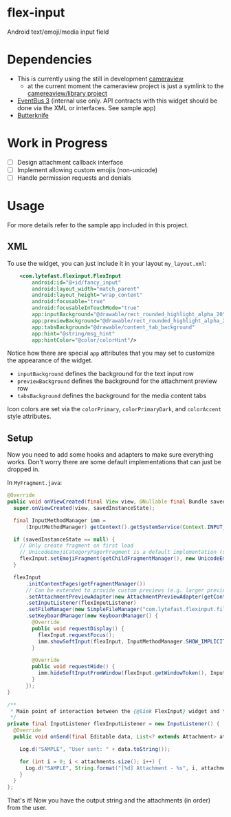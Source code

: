# flex-input
Android text/emoji/media input field

# Dependencies
- This is currently using the still in development [cameraview](https://github.com/google/cameraview/)
  - at the current moment the cameraview project is just a symlink to the [camereaview/library project](https://github.com/google/cameraview/tree/master/library)
- [EventBus 3](http://greenrobot.org/eventbus/) (internal use only. API contracts with this widget should be done via the XML or interfaces. See sample app)
- [Butterknife](http://jakewharton.github.io/butterknife/)

# Work in Progress
- [ ] Design attachment callback interface
- [ ] Implement allowing custom emojis (non-unicode)
- [ ] Handle permission requests and denials

# Usage
For more details refer to the sample app included in this project.

## XML
To use the widget, you can just include it in your layout `my_layout.xml`:
```xml
    <com.lytefast.flexinput.FlexInput
        android:id="@+id/fancy_input"
        android:layout_width="match_parent"
        android:layout_height="wrap_content"
        android:focusable="true"
        android:focusableInTouchMode="true"
        app:inputBackground="@drawable/rect_rounded_highlight_alpha_20"
        app:previewBackground="@drawable/rect_rounded_highlight_alpha_20"
        app:tabsBackground="@drawable/content_tab_background"
        app:hint="@string/msg_hint"
        app:hintColor="@color/colorHint"/>
```
Notice how there are special `app` attributes that you may set to customize the appearance of the widget.
- `inputBackground` defines the background for the text input row
- `previewBackground` defines the background for the attachment preview row
- `tabsBackground` defines the background for the media content tabs

Icon colors are set via the `colorPrimary`, `colorPrimaryDark`, and `colorAccent` style attributes.

## Setup
Now you need to add some hooks and adapters to make sure everything works. Don't worry there are some default implementations that can just be dropped in.

In `MyFragment.java`:
```java
@Override
public void onViewCreated(final View view, @Nullable final Bundle savedInstanceState) {
  super.onViewCreated(view, savedInstanceState);

  final InputMethodManager imm =
      (InputMethodManager) getContext().getSystemService(Context.INPUT_METHOD_SERVICE);

  if (savedInstanceState == null) {
    // Only create fragment on first load
    // UnicodeEmojiCategoryPagerFragment is a default implementation (see sample app)
    flexInput.setEmojiFragment(getChildFragmentManager(), new UnicodeEmojiCategoryPagerFragment());
  }

  flexInput
      .initContentPages(getFragmentManager())
      // Can be extended to provide custom previews (e.g. larger preview images, onclick) etc.
      .setAttachmentPreviewAdapter(new AttachmentPreviewAdapter(getContext().getContentResolver()))
      .setInputListener(flexInputListener)
      .setFileManager(new SimpleFileManager("com.lytefast.flexinput.fileprovider", "FlexInput"))
      .setKeyboardManager(new KeyboardManager() {
        @Override
        public void requestDisplay() {
          flexInput.requestFocus();
          imm.showSoftInput(flexInput, InputMethodManager.SHOW_IMPLICIT);
        }

        @Override
        public void requestHide() {
          imm.hideSoftInputFromWindow(flexInput.getWindowToken(), InputMethodManager.HIDE_NOT_ALWAYS);
        }
      });
}

/**
 * Main point of interaction between the {@link FlexInput} widget and the client. 
 */
private final InputListener flexInputListener = new InputListener() {
  @Override
  public void onSend(final Editable data, List<? extends Attachment> attachments) {

    Log.d("SAMPLE", "User sent: " + data.toString());

    for (int i = 0; i < attachments.size(); i++) {
      Log.d("SAMPLE", String.format("[%d] Attachment - %s", i, attachments.get(i).displayName)));
    }
  }
};
```

That's it! Now you have the output string and the attachments (in order) from the user.